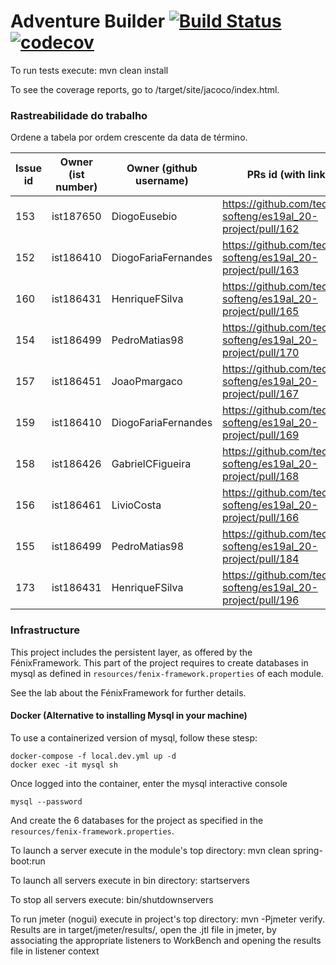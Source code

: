 # Adventure Builder [![Build Status](https://travis-ci.com/tecnico-softeng/es19al_20-project.svg?token=xDPBAaQ2epnFt9PRstYY&branch=develop)](https://travis-ci.com/tecnico-softeng/es19al_20-project)[![codecov](https://codecov.io/gh/tecnico-softeng/es19al_20-project/branch/develop/graph/badge.svg?token=79nNutGvkY)](https://codecov.io/gh/tecnico-softeng/es19al_20-project)


To run tests execute: mvn clean install

To see the coverage reports, go to <module name>/target/site/jacoco/index.html.

### Rastreabilidade do trabalho

Ordene a tabela por ordem crescente da data de término.

|   Issue id | Owner (ist number)      | Owner (github username) | PRs id (with link)                                            | Date (dd/mm/yyyy)  |  
| ---------- | ----------------------- | ----------------------- | ------------------------------------------------------------- | ------------------ |
| 153        | ist187650               | DiogoEusebio            | https://github.com/tecnico-softeng/es19al_20-project/pull/162 | 03/05/2019         |
| 152        | ist186410               | DiogoFariaFernandes     | https://github.com/tecnico-softeng/es19al_20-project/pull/163 | 03/05/2019         |
| 160        | ist186431               | HenriqueFSilva          | https://github.com/tecnico-softeng/es19al_20-project/pull/165 | 04/05/2019         |
| 154        | ist186499               | PedroMatias98           | https://github.com/tecnico-softeng/es19al_20-project/pull/170 | 04/05/2019         |  
| 157        | ist186451               | JoaoPmargaco            | https://github.com/tecnico-softeng/es19al_20-project/pull/167 | 04/05/2019         |
| 159        | ist186410               | DiogoFariaFernandes     | https://github.com/tecnico-softeng/es19al_20-project/pull/169 | 04/05/2019         |
| 158        | ist186426               | GabrielCFigueira        | https://github.com/tecnico-softeng/es19al_20-project/pull/168 | 04/05/2019         |
| 156        | ist186461               | LivioCosta              | https://github.com/tecnico-softeng/es19al_20-project/pull/166 | 04/05/2019         |
| 155        | ist186499               | PedroMatias98           | https://github.com/tecnico-softeng/es19al_20-project/pull/184 | 05/05/2019         |
| 173        | ist186431               | HenriqueFSilva          | https://github.com/tecnico-softeng/es19al_20-project/pull/196 | 09/05/2019         |

### Infrastructure

This project includes the persistent layer, as offered by the FénixFramework.
This part of the project requires to create databases in mysql as defined in `resources/fenix-framework.properties` of each module.

See the lab about the FénixFramework for further details.

#### Docker (Alternative to installing Mysql in your machine)

To use a containerized version of mysql, follow these stesp:

```
docker-compose -f local.dev.yml up -d
docker exec -it mysql sh
```

Once logged into the container, enter the mysql interactive console

```
mysql --password
```

And create the 6 databases for the project as specified in
the `resources/fenix-framework.properties`.

To launch a server execute in the module's top directory: mvn clean spring-boot:run

To launch all servers execute in bin directory: startservers

To stop all servers execute: bin/shutdownservers

To run jmeter (nogui) execute in project's top directory: mvn -Pjmeter verify. Results are in target/jmeter/results/, open the .jtl file in jmeter, by associating the appropriate listeners to WorkBench and opening the results file in listener context
